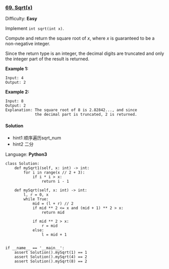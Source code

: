 ### [69\. Sqrt(x)](https://leetcode.com/problems/sqrtx/)

Difficulty: **Easy**


Implement `int sqrt(int x)`.

Compute and return the square root of _x_, where _x_ is guaranteed to be a non-negative integer.

Since the return type is an integer, the decimal digits are truncated and only the integer part of the result is returned.

**Example 1:**

```
Input: 4
Output: 2
```

**Example 2:**

```
Input: 8
Output: 2
Explanation: The square root of 8 is 2.82842..., and since 
             the decimal part is truncated, 2 is returned.
```


#### Solution
- hint1 顺序遍历sqrt_num
- hint2 二分

Language: **Python3**

```python3
class Solution:
    def mySqrt1(self, x: int) -> int:
        for i in range(x // 2 + 3):
            if i * i > x:
                return i - 1
​
    def mySqrt(self, x: int) -> int:
        l, r = 0, x
        while True:
            mid = (l + r) // 2
            if mid ** 2 <= x and (mid + 1) ** 2 > x:
                return mid
​
            if mid ** 2 > x:
                r = mid
            else:
                l = mid + 1
​
​
if __name__ == '__main__':
    assert Solution().mySqrt(1) == 1
    assert Solution().mySqrt(4) == 2
    assert Solution().mySqrt(8) == 2
​
```